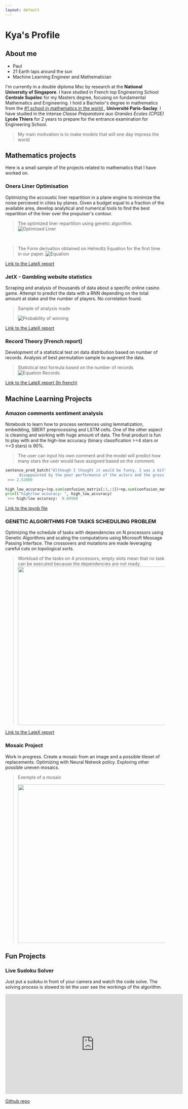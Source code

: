 ```yaml
---
layout: default
---
```


# Kya's Profile
## About me
* Paul
* 21 Earth laps around the sun
* Machine Learning Engineer and Mathematician


I'm currently in a double diploma Msc by research at the **National University of Singapore**. I have studied in French top Engineering School **Centrale Supélec** for my Masters degree, focusing on fundamental Mathematics and Engineering. I hold a Bachelor's degree in mathematics from the [#1 school in mathematics in the world ](https://www.shanghairanking.com/rankings/gras/2021/RS0101), **Université Paris-Saclay**. I have studied in the intense _Classe Préparatoire aux Grandes Ecoles (CPGE)_ **Lycée Thiers** for 2 years to prepare for the entrance examination for Engineering School.

> My main motivation is to make models that will one day impress the world



## Mathematics projects

Here is a small sample of the projects related to mathematics that I have worked on.

### Onera Liner Optimisation

Optimizing the accoustic liner repartition in a plane engine to minimize the noise percieved in cities by planes. Given a budget equal to a fraction of the available area, develop analytical and numerical tools to find the best repartition of the liner over the propulser's contour.

> The optimized liner repartition using genetic algorithm.
![Optimized Liner](liner_optimized_beta0.4.png)

<br/>

> The Form derivation obtained on Helmoltz Equation for the first time in our paper.
![Equation](equations8.JPG)


[Link to the LateX report](https://xwkya.github.io/rapport_projet_S8(2).pdf)

### JetX - Gambling website statistics

Scraping and analysis of thousands of data about a specific online casino game. Attempt to predict the data with a RNN depending on the total amount at stake and the number of players. No correlation found.

> Sample of analysis made
> 
> ![Probability of winning](prob_winning_100_compare.png)


[Link to the LateX report](https://xwkya.github.io/JetX(4).pdf)


### Record Theory \[French report\]

Development of a statistical test on data distribution based on number of records. Analysis of best permutation sample to augment the data.

>Statistical test formula based on the number of records
![Equation Records](equation_records.JPG)

[Link to the LateX report (In french)](https://xwkya.github.io/Stats_des_records.pdf)

## Machine Learning Projects

### Amazon comments sentiment analysis

Notebook to learn how to process sentences using lemmatization, embedding, SBERT preprocessing and LSTM cells. One of the other aspect is cleaning and working with huge amount of data. The final product is fun to play with and the high-low accuracy (binary classification >=4 stars or <=3 stars) is 90%.

> The user can input his own comment and the model will predict how many stars the user would have assigned based on the comment.

```python
sentence_pred_batch("Although I thought it would be funny, I was a bit\
      disappointed by the poor performance of the actors and the gross jokes.")
 >>> 2.52000
 
high_low_accuracy=(np.sum(confusion_matrix[:3,:3])+np.sum(confusion_matrix[3:,3:]))/np.sum(confusion_matrix)
print("high/low accuracy: ", high_low_accuracy)
 >>> high/low accuracy:  0.89588
```

[Link to the ipynb file](https://github.com/xwkya/xwkya.github.io/blob/main/amazon_sentiment_analysis.ipynb)

### GENETIC ALGORITHMS FOR TASKS SCHEDULING PROBLEM

Optimizing the schedule of tasks with dependencies on N processors using Genetic Algorithms and scaling the computations using Microsoft Message Passing Interface. The crossovers and mutations are made leveraging careful cuts on topological sorts.

> Workload of the tasks on 4 processors, empty slots mean that no task can be executed because the dependencies are not ready.
> <img src="workload.JPG" height="500">

[Link to the LateX report](https://xwkya.github.io/ST7_long_report.pdf)

### Mosaic Project

Work in progress. Create a mosaic from an image and a possible tileset of replacements. Optimizing with Neural Netwok policy. Exploring other possible uneven mosaics.

> Exemple of a mosaic
> 
> <img src="mosaic.jpg" height="500">


## Fun Projects

### Live Sudoku Solver

Just put a sudoku in front of your camera and watch the code solve. The solving process is slowed to let the user see the workings of the algorithm.

<p align='center'>
<iframe width="560" height="315" src="https://www.youtube.com/embed/8zYfBG6oP3A" title="YouTube video player" frameborder="0" allow="accelerometer; autoplay; clipboard-write; encrypted-media; gyroscope; picture-in-picture" allowfullscreen></iframe>

[Github repo](https://github.com/xwkya/sudoku-solver)
      

